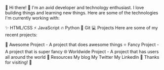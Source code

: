 :wave: Hi there! :wave:
I'm an avid developer and technology enthusiast. I love building things and learning new things. Here are some of the technologies I'm currently working with:

:sparkles: HTML/CSS
:zap: JavaScript
:fire: Python
:hammer: Git
:computer: Projects
Here are some of my recent projects:

:rocket: Awesome Project - A project that does awesome things
:star: Fancy Project - A project that is super fancy
:globe_with_meridians: Worldwide Project - A project that has users all around the world
:book: Resources
My blog
My Twitter
My LinkedIn
:tada: Thanks for visiting! :tada:

<!--
**mattis1231231/mattis1231231** is a ✨ _special_ ✨ repository because its `README.md` (this file) appears on your GitHub profile.

Here are some ideas to get you started:

- 🔭 I’m currently working on ...
- 🌱 I’m currently learning ...
- 👯 I’m looking to collaborate on ...
- 🤔 I’m looking for help with ...
- 💬 Ask me about ...
- 📫 How to reach me: ...
- 😄 Pronouns: ...
- ⚡ Fun fact: ...
-->
